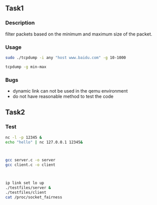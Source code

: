 ## Task1

### Description
filter packets based on the minimum and maximum size of the packet.

### Usage
```bash
sudo ./tcpdump -i any "host www.baidu.com" -g 10-1000

tcpdump -g min-max
```

### Bugs

- dynamic link can not be used in the qemu environment
- do not have reasonable method to test the code

## Task2

### Test
```bash
nc -l -p 12345 &
echo "hello" | nc 127.0.0.1 12345&



gcc server.c -o server
gcc client.c -o client



ip link set lo up
./testfiles/server &
./testfiles/client
cat /proc/socket_fairness



```
